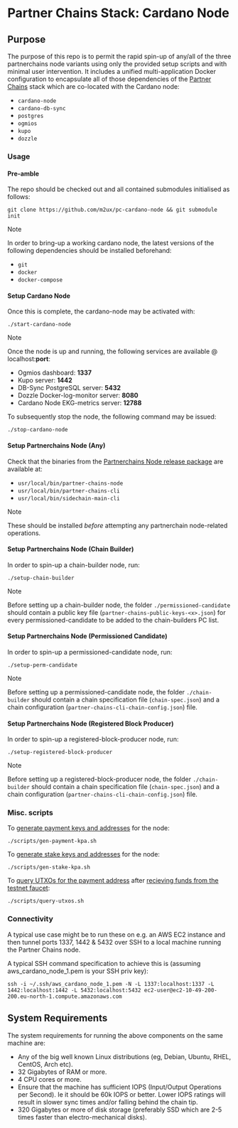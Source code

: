 # Partner Chains Stack: Cardano Node

## Purpose

The purpose of this repo is to permit the rapid spin-up of any/all of the three partnerchains node variants using only the provided setup scripts and with minimal user intervention. It includes a unified multi-application Docker configuration to encapsulate all of those dependencies of the [Partner Chains](https://github.com/input-output-hk/partner-chains) stack which are co-located with the Cardano node:

* `cardano-node` 
* `cardano-db-sync`
* `postgres` 
* `ogmios`
* `kupo`
* `dozzle`

### Usage

#### Pre-amble
The repo should be checked out and all contained submodules initialised as follows:

```git clone https://github.com/m2ux/pc-cardano-node && git submodule init```

> [!NOTE]
> In order to bring-up a working cardano node, the latest versions of the following dependencies should be installed beforehand:
>
> * `git`
> * `docker`
> * `docker-compose`

#### Setup Cardano Node

Once this is complete, the cardano-node may be activated with:

`./start-cardano-node`

> [!NOTE]
> Once the node is up and running, the following services are available @ localhost:**port**:
> 
> * Ogmios dashboard: **1337**
> * Kupo server: **1442** 
> * DB-Sync PostgreSQL server: **5432**
> * Dozzle Docker-log-monitor server: **8080**
> * Cardano Node EKG-metrics server: **12788**

To subsequently stop the node, the following command may be issued: 

`./stop-cardano-node`

#### Setup Partnerchains Node (Any)

Check that the binaries from the [Partnerchains Node release package](https://github.com/input-output-hk/partner-chains/releases/tag/v1.0.0) are available at:

* `usr/local/bin/partner-chains-node`
* `usr/local/bin/partner-chains-cli`
* `usr/local/bin/sidechain-main-cli`

> [!NOTE]
> These should be installed *before* attempting any partnerchain node-related operations.

#### Setup Partnerchains Node (Chain Builder)

In order to spin-up a chain-builder node, run:

`./setup-chain-builder`

> [!NOTE]
> Before setting up a chain-builder node, the folder `./permissioned-candidate` should contain a public key file (`partner-chains-public-keys-<x>.json`) for every permissioned-candidate to be added to the chain-builders PC list.

#### Setup Partnerchains Node (Permissioned Candidate)

In order to spin-up a permissioned-candidate node, run:

`./setup-perm-candidate`

> [!NOTE]
> Before setting up a permissioned-candidate node, the folder `./chain-builder` should contain a chain specification file (`chain-spec.json`) and a chain configuration (`partner-chains-cli-chain-config.json`) file.

#### Setup Partnerchains Node (Registered Block Producer)

In order to spin-up a registered-block-producer node, run:

`./setup-registered-block-producer`

> [!NOTE]
> Before setting up a registered-block-producer node, the folder `./chain-builder` should contain a chain specification file (`chain-spec.json`) and a chain configuration (`partner-chains-cli-chain-config.json`) file.

### Misc. scripts

To [generate payment keys and addresses](https://cardano-course.gitbook.io/cardano-course/handbook/building-and-running-the-node/create-keys-and-addresses#generating-a-payment-key-pair-and-an-address) for the node:
```
./scripts/gen-payment-kpa.sh
```
To [generate stake keys and addresses](https://cardano-course.gitbook.io/cardano-course/handbook/building-and-running-the-node/create-keys-and-addresses#generating-a-stake-key-pair-and-a-type-0-address) for the node:
```
./scripts/gen-stake-kpa.sh
```
To [query UTXOs for the payment address](https://cardano-course.gitbook.io/cardano-course/handbook/building-and-running-the-node/create-keys-and-addresses#querying-the-address-balance) after [recieving funds from the testnet faucet](https://docs.cardano.org/cardano-testnet/tools/faucet):
```
./scripts/query-utxos.sh
```
### Connectivity

A typical use case might be to run these on e.g. an AWS EC2 instance and then tunnel ports 1337, 1442 & 5432 over SSH to a local machine running the Partner Chains node.

A typical SSH command specification to achieve this is (assuming aws_cardano_node_1.pem is your SSH priv key):

```
ssh -i ~/.ssh/aws_cardano_node_1.pem -N -L 1337:localhost:1337 -L 1442:localhost:1442 -L 5432:localhost:5432 ec2-user@ec2-10-49-200-200.eu-north-1.compute.amazonaws.com
```
## System Requirements

The system requirements for running the above components on the same machine are:

* Any of the big well known Linux distributions (eg, Debian, Ubuntu, RHEL, CentOS, Arch
  etc).
* 32 Gigabytes of RAM or more.
* 4 CPU cores or more.
* Ensure that the machine has sufficient IOPS (Input/Output Operations per Second). Ie it should be
  60k IOPS or better. Lower IOPS ratings will result in slower sync times and/or falling behind the
  chain tip.
* 320 Gigabytes or more of disk storage (preferably SSD which are 2-5 times faster than
  electro-mechanical disks).
